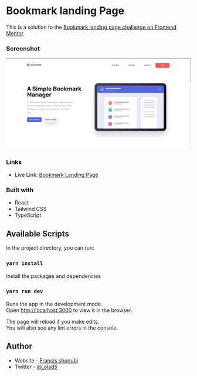 

# Bookmark landing Page

This is a solution to the [Bookmark landing page challenge on Frontend Mentor](https://www.frontendmentor.io/challenges/bookmark-landing-page-5d0b588a9edda32581d29158). 


### Screenshot

![](./public/images/screenshot.png)

### Links

- Live Link: [Bookmark Landing Page](https://francis-bookmark-landing-page.netlify.app/#)


### Built with

- React
- Tailwind CSS
- TypeScript



## Available Scripts

In the project directory, you can run:

### `yarn install`

Install the packages and dependencies
### `yarn run dev`

Runs the app in the development mode.<br />
Open [http://localhost:3000](http://localhost:3000) to view it in the browser.

The page will reload if you make edits.<br />
You will also see any lint errors in the console.


## Author

- Website - [Francis shonubi](https://github.com/olad5)
- Twitter - [@_olad5](https://www.twitter.com/olad5)


